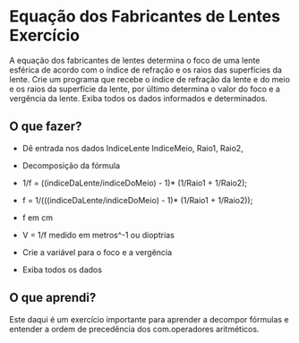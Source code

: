 # Equação dos Fabricantes de Lentes Exercício

A equação dos fabricantes de lentes determina o foco de uma lente esférica de acordo com o índice de refração e os raios das superfícies da lente. Crie um programa que recebe o índice de refração da lente e do meio e os raios da superfície da lente, por último determina o valor do foco e a vergência da lente. Exiba todos os dados informados e determinados.

## O que fazer?


* Dê entrada nos dados IndiceLente IndiceMeio, Raio1, Raio2, 

* Decomposição da fórmula
* 1/f = ((indiceDaLente/indiceDoMeio) - 1)* (1/Raio1 + 1/Raio2);
* f = 1/(((indiceDaLente/indiceDoMeio) - 1)* (1/Raio1 + 1/Raio2));
* f em cm
* V = 1/f medido em metros^-1 ou dioptrias

* Crie a variável para o foco e a vergência
* Exiba todos os dados
 
## O que aprendi?

Este daqui é um exercício importante para aprender a decompor fórmulas e entender a ordem de precedência dos com.operadores aritméticos.